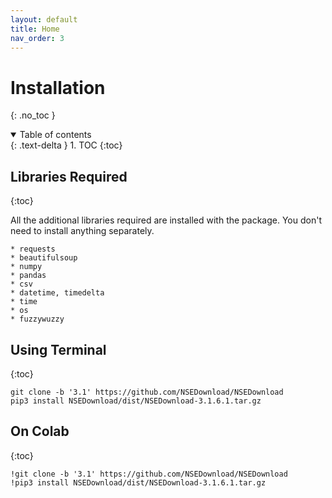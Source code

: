 ```yaml
---
layout: default
title: Home
nav_order: 3
---
```


# **Installation**
{: .no_toc }
<details open markdown="block">
  <summary>
    Table of contents
  </summary>
  {: .text-delta }
1. TOC
{:toc}
</details>

## **Libraries Required**
{:toc}

All the additional libraries required are installed with the package. You don't need to install anything separately.

```
* requests 
* beautifulsoup
* numpy
* pandas
* csv
* datetime, timedelta 
* time
* os
* fuzzywuzzy
```

## **Using Terminal** ##
{:toc}

```
git clone -b '3.1' https://github.com/NSEDownload/NSEDownload
pip3 install NSEDownload/dist/NSEDownload-3.1.6.1.tar.gz 
```

## **On Colab** ##
{:toc}

```
!git clone -b '3.1' https://github.com/NSEDownload/NSEDownload
!pip3 install NSEDownload/dist/NSEDownload-3.1.6.1.tar.gz 
```